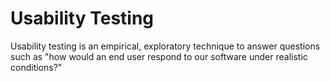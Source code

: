 # Usability Testing


Usability testing is an empirical, exploratory technique to answer
questions such as "how would an end user respond to our software under
realistic conditions?"


